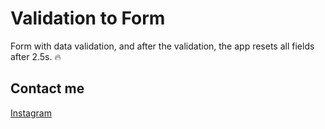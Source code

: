 # Validation to Form


Form with data validation, and after the validation, the app resets all fields after 2.5s. :fire: 


## Contact me
[Instagram](https://instagram.com/gabcamargo)
